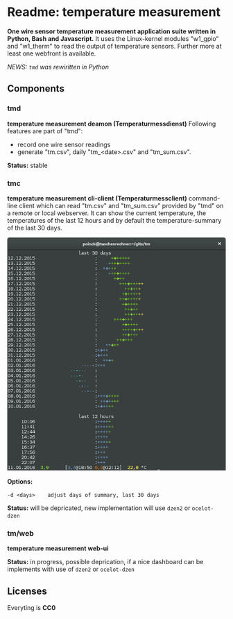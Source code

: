# Readme: temperature measurement

**One wire sensor temperature measurement application suite written in Python, Bash and Javascript.**
It uses the Linux-kernel modules "w1_gpio" and "w1_therm" to read the output of temperature sensors. Further more at least one webfront is available.

*NEWS: `tmd` was rewiritten in Python*

## Components

### tmd
**temperature measurement deamon (Temperaturmessdienst)**
Following features are part of "tmd":
 - record one wire sensor readings
 - generate "tm.csv", daily "tm\_\<date\>.csv" and "tm\_sum.csv".

**Status:** stable

### tmc
**temperature measurement cli-client (Temperaturmessclient)**
command-line client which can read "tm.csv" and "tm_sum.csv" provided by "tmd" on a remote or local webserver. It can show the current temperature, the temperatures of the last 12 hours and by default the temperature-summary of the last 30 days.

![tmc](/tmc.png)

**Options:**
```
-d <days>    adjust days of summary, last 30 days
```

**Status:** will be depricated, new implementation will use `dzen2` or `ocelot-dzen`

### tm/web
**temperature measurement web-ui**

**Status:** in progress, possible deprication, if a nice dashboard can be implements with use of `dzen2` or `ocelot-dzen`


## Licenses

Everyting is **CC0**

